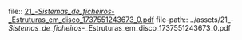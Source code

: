 file:: [21_-_Sistemas_de_ficheiros_-_Estruturas_em_disco_1737551243673_0.pdf](../assets/21_-_Sistemas_de_ficheiros_-_Estruturas_em_disco_1737551243673_0.pdf)
file-path:: ../assets/21_-_Sistemas_de_ficheiros_-_Estruturas_em_disco_1737551243673_0.pdf
